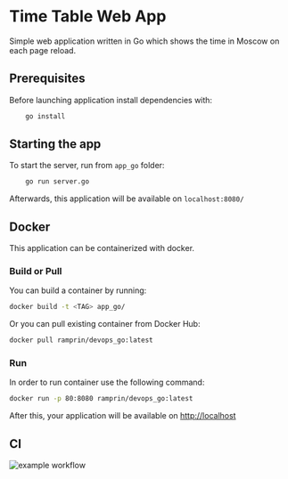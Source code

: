 # Time Table Web App

Simple web application written in Go which shows the time in Moscow on each page reload.

## Prerequisites

Before launching application install dependencies with:

```bash
    go install
```

## Starting the app

To start the server, run from `app_go` folder:

```bash
    go run server.go
```

Afterwards, this application will be available on `localhost:8080/`

## Docker

This application can be containerized with docker.

### Build or Pull

You can build a container by running:

```bash
docker build -t <TAG> app_go/
```

Or you can pull existing container from Docker Hub:

```bash
docker pull ramprin/devops_go:latest
```

### Run

In order to run container use the following command:

```bash
docker run -p 80:8080 ramprin/devops_go:latest
```

After this, your application will be available on <http://localhost>

## CI

![example workflow](https://github.com/RamPrin/DevOps-S24/actions/workflows/gotest.yaml/badge.svg)

